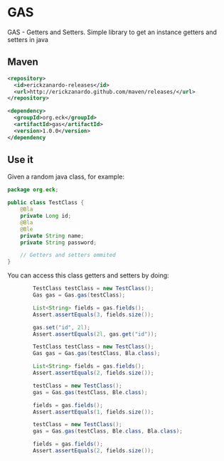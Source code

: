 # GAS
GAS - Getters and Setters. Simple library to get an instance getters and setters in java

## Maven

```xml
<repository>
  <id>erickzanardo-releases</id>
  <url>http://erickzanardo.github.com/maven/releases/</url>
</repository>
```

```xml
<dependency>
  <groupId>org.eck</groupId>
  <artifactId>gas</artifactId>
  <version>1.0.0</version>
</dependency
```

## Use it

Given a random java class, for example:

```java
package org.eck;

public class TestClass {
    @Bla
    private Long id;
    @Bla
    @Ble
    private String name;
    private String password;

    // Getters and setters ommited
}
```

You can access this class getters and setters by doing:

```java
        TestClass testClass = new TestClass();
        Gas gas = Gas.gas(testClass);

        List<String> fields = gas.fields();
        Assert.assertEquals(3, fields.size());

        gas.set("id", 2l);
        Assert.assertEquals(2l, gas.get("id"));

        TestClass testClass = new TestClass();
        Gas gas = Gas.gas(testClass, Bla.class);

        List<String> fields = gas.fields();
        Assert.assertEquals(2, fields.size());

        testClass = new TestClass();
        gas = Gas.gas(testClass, Ble.class);

        fields = gas.fields();
        Assert.assertEquals(1, fields.size());

        testClass = new TestClass();
        gas = Gas.gas(testClass, Ble.class, Bla.class);

        fields = gas.fields();
        Assert.assertEquals(2, fields.size());
```

